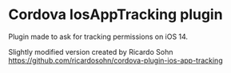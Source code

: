 # Cordova IosAppTracking plugin

Plugin made to ask for tracking permissions on iOS 14.

Slightly modified version created by Ricardo Sohn https://github.com/ricardosohn/cordova-plugin-ios-app-tracking

